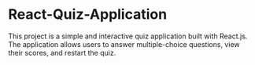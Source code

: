 # React-Quiz-Application
This project is a simple and interactive quiz application built with React.js. The application allows users to answer multiple-choice questions, view their scores, and restart the quiz. 
